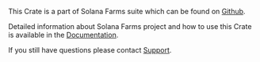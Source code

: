 This Crate is a part of Solana Farms suite which can be found on [Github](https://github.com/solana-labs/farms).

Detailed information about Solana Farms project and how to use this Crate is available in the [Documentation](https://github.com/solana-labs/farms/blob/master/docs/intro.md).

If you still have questions please contact [Support](https://github.com/solana-labs/farms/blob/master/docs/support.md).

